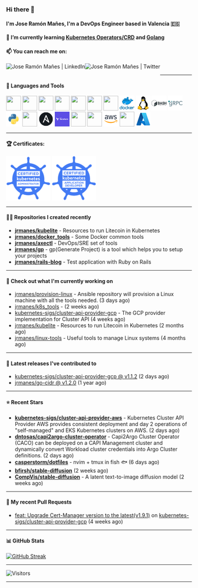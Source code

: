 ### Hi there 👋

#### I'm Jose Ramón Mañes, I'm a DevOps Engineer based in Valencia 🇪🇸

####  🌱 I’m currently learning [Kubernetes Operators/CRD](https://kubernetes.io/docs/concepts/extend-kubernetes/operator/) and [Golang](http://golang.org/)
####  📫 You can reach me on:

<a href="https://www.linkedin.com/in/joseramonmanesblasco/"><img align="left" alt="Jose Ramón Mañes | LinkedIn" height="32" src="https://img.shields.io/badge/linkedin-%230077B5.svg?&style=for-the-badge&logo=linkedin&logoColor=white"/></a>
<a href="https://twitter.com/jrmanes_"><img align="left" alt="Jose Ramón Mañes | Twitter" height="32" src="https://img.shields.io/badge/Twitter-1DA1F2?style=for-the-badge&logo=twitter&logoColor=white"/></a>
<br/>

---

#### 🔨 Languages and Tools
<p align="left">
<code><img width="40" height="40" src="https://go.dev/blog/go-brand/Go-Logo/PNG/Go-Logo_Blue.png"></code>
<code><img width="40" height="40" src="https://www.vectorlogo.zone/logos/kubernetes/kubernetes-icon.svg"></code>
<code><img width="40" height="40" src="https://cluster-api.sigs.k8s.io/images/introduction.svg"></code>
<code><img width="40" height="40" src="https://cncf-branding.netlify.app/img/projects/argo/icon/color/argo-icon-color.png"></code>
<code><img width="40" height="40" src="https://camo.githubusercontent.com/bd5b74426b7087fe4c8568458993dfff11001c3b9f0a2483e1da43650cbe0672/68747470733a2f2f7777772e766563746f726c6f676f2e7a6f6e652f6c6f676f732f697374696f696f2f697374696f696f2d69636f6e2e737667"></code>
<code><img width="40" height="40" src="https://avatars.githubusercontent.com/u/3380462?s=200&v=4"></code>
<code><img width="40" height="40" src="https://avatars.githubusercontent.com/u/49725059?s=200&v=4"></code>
<code><img width="40" height="40" src="https://github.com/github/explore/raw/main/topics/docker/docker.png"></code>
<code><img width="40" height="40" src="https://github.com/github/explore/raw/main/topics/linux/linux.png"></code>
<code><img width="40" height="40" src="https://github.com/github/explore/raw/main/topics/bash/bash.png"></code>
<code><img width="40" height="40" src="https://raw.githubusercontent.com/github/explore/main/topics/grpc/grpc.png"></code>
<code><img width="40" height="40" src="https://raw.githubusercontent.com/github/explore/main/topics/python/python.png"></code>
<code><img width="40" height="40" src="https://miqh.gallerycdn.vsassets.io/extensions/miqh/vscode-language-rust/0.14.0/1536151476041/Microsoft.VisualStudio.Services.Icons.Default"></code>
<code><img width="40" height="40" src="https://github.com/github/explore/raw/main/topics/ansible/ansible.png"></code>
<code><img width="40" height="40" src="https://raw.githubusercontent.com/github/explore/80688e429a7d4ef2fca1e82350fe8e3517d3494d/topics/terraform/terraform.png"></code>
<code><img width="40" height="40" src="https://www.vectorlogo.zone/logos/vagrantup/vagrantup-icon.svg"></code>
<code><img width="40" height="40" src="https://avatars.githubusercontent.com/u/10203055?s=200&v=4"></code>
<code><img width="40" height="40" src="https://github.com/github/explore/raw/main/topics/aws/aws.png"></code>
<code><img width="40" height="40" src="https://www.vectorlogo.zone/logos/google_cloud/google_cloud-icon.svg"></code>
<code><img width="40" height="40" src="https://raw.githubusercontent.com/github/explore/80688e429a7d4ef2fca1e82350fe8e3517d3494d/topics/azure/azure.png"></code>
</p>

---

#### 🏆 Certificates:

<a href="https://www.credly.com/badges/bbcfc5a2-085d-4661-b385-0ce108904e8c/public_url"><img alt="CKA" width="120" height="120" src="https://raw.githubusercontent.com/cncf/artwork/master/other/cka/color/kubernetes-cka-color.png"/></a>
<a href="https://www.credly.com/badges/bbcfc5a2-085d-4661-b385-0ce108904e8c/public_url"><img alt="CKAD" width="120" height="120" src="https://raw.githubusercontent.com/cncf/artwork/master/other/ckad/color/kubernetes-ckad-color.png"/></a>

---

#### 👨‍💻 Repositories I created recently
- **[jrmanes/kubelite](https://github.com/jrmanes/kubelite)** - Resources to run Litecoin in Kubernetes
- **[jrmanes/docker_tools](https://github.com/jrmanes/docker_tools)** - Some Docker common tools
- **[jrmanes/axectl](https://github.com/jrmanes/axectl)** - DevOps/SRE set of tools
- **[jrmanes/gp](https://github.com/jrmanes/gp)** - gp(Generate Project) is a tool which helps you to setup your projects 
- **[jrmanes/rails-blog](https://github.com/jrmanes/rails-blog)** - Test application with Ruby on Rails

---

#### 👷 Check out what I'm currently working on


- [jrmanes/provision-linux](https://github.com/jrmanes/provision-linux) - Ansible repository will provision a Linux machine with all the tools needed. (3 days ago)
- [jrmanes/k8s_tools](https://github.com/jrmanes/k8s_tools) -  (2 weeks ago)
- [kubernetes-sigs/cluster-api-provider-gcp](https://github.com/kubernetes-sigs/cluster-api-provider-gcp) - The GCP provider implementation for Cluster API (4 weeks ago)
- [jrmanes/kubelite](https://github.com/jrmanes/kubelite) - Resources to run Litecoin in Kubernetes (2 months ago)
- [jrmanes/linux-tools](https://github.com/jrmanes/linux-tools) - Useful tools to manage Linux systems (4 months ago)

---

#### 🚀 Latest releases I've contributed to


- [kubernetes-sigs/cluster-api-provider-gcp @ v1.1.2](https://github.com/kubernetes-sigs/cluster-api-provider-gcp/releases/tag/v1.1.2) (2 days ago)
- [jrmanes/go-cidr @ v1.2.0](https://github.com/jrmanes/go-cidr/releases/tag/v1.2.0) (1 year ago)

---

#### ⭐ Recent Stars


- **[kubernetes-sigs/cluster-api-provider-aws](https://github.com/kubernetes-sigs/cluster-api-provider-aws)** - Kubernetes Cluster API Provider AWS provides consistent deployment and day 2 operations of &#34;self-managed&#34; and EKS Kubernetes clusters on AWS. (2 days ago)
- **[dntosas/capi2argo-cluster-operator](https://github.com/dntosas/capi2argo-cluster-operator)** - Capi2Argo Cluster Operator (CACO) can be deployed on a CAPI Management cluster and dynamically convert Workload cluster credentials into Argo Cluster definitions. (2 days ago)
- **[casperstorm/dotfiles](https://github.com/casperstorm/dotfiles)** - nvim &#43; tmux in fish 🐟 (6 days ago)
- **[bfirsh/stable-diffusion](https://github.com/bfirsh/stable-diffusion)** (2 weeks ago)
- **[CompVis/stable-diffusion](https://github.com/CompVis/stable-diffusion)** - A latent text-to-image diffusion model (2 weeks ago)

---

#### 🔨 My recent Pull Requests


- [feat: Upgrade Cert-Manager version to the latest(v1.9.1)](https://github.com/kubernetes-sigs/cluster-api-provider-gcp/pull/699) on [kubernetes-sigs/cluster-api-provider-gcp](https://github.com/kubernetes-sigs/cluster-api-provider-gcp) (4 weeks ago)

---

#### 📊 GitHub Stats

[![GitHub Streak](https://github-readme-streak-stats.herokuapp.com?user=jrmanes&theme=tokyonight&date_format=M%20j%5B%2C%20Y%5D)](https://git.io/streak-stats) 

--- 

![Visitors](https://visitor-badge.glitch.me/badge?page_id=github/jrmanes)

---
